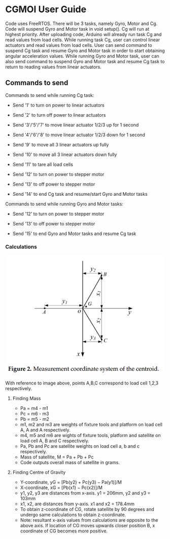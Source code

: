 # CGMOI User Guide

Code uses FreeRTOS. There will be 3 tasks, namely Gyro, Motor and Cg. Code will suspend Gyro and Motor task in void setup(). Cg will run at highest priority. After uploading code, Arduino will already run task Cg and read values from load cells. While running task Cg, user can control linear actuators and read values from load cells. User can send command to suspend Cg task and resume Gyro and Motor task in order to start obtaining angular acceleration values. While running Gyro and Motor task, user can also send command to suspend Gyro and Motor task and resume Cg task to return to reading values from linear actuators.

## Commands to send

Commands to send while running Cg task:

- Send '1' to turn on power to linear actuators

- Send '2' to turn off power to linear actuators

- Send '3'/'5'/'7' to move linear actuator 1/2/3 up for 1 second

- Send '4'/'6'/'8' to move linear actuator 1/2/3 down for 1 second

- Send '9' to move all 3 linear actuators up fully

- Send '10' to move all 3 linear actuators down fully

- Send '11' to tare all load cells

- Send '12' to turn on power to stepper motor

- Send '13' to off power to stepper motor

- Send '14' to end Cg task and resume/start Gyro and Motor tasks

Commands to send while running Gyro and Motor tasks:

- Send '12' to turn on power to stepper motor

- Send '13' to off power to stepper motor

- Send '15' to end Gyro and Motor tasks and resume Cg task

### Calculations

![coordinates](https://github.com/xiaohw7/cgmoi/blob/main/Images/coordinates%20cgmoi.png)

With reference to image above, points A,B,C correspond to load cell 1,2,3 respectively.

1. Finding Mass
    * Pa = m4 - m1
    * Pc = m6 - m3
    * Pb = m5 - m2
    * m1, m2 and m3 are weights of fixture tools and platform on load cell A, A and A respectively.
    * m4, m5 and m6 are wights of fixture tools, platform and satellite on load cell A, B and C respectively.
    * Pa, Pb and Pc are satellite weights on load cell a, b and c respectively.
    * Mass of satellite, M = Pa + Pb + Pc  
    * Code outputs overall mass of satellite in grams.


2. Finding Centre of Gravity
    * Y-coordinate, yG = [Pb(y2) + Pc(y3) − Pa(y1)]/M
    * X-coordinate, xG = [Pb(x1) − Pc(x2)]/M
    * y1, y2, y3 are distances from x-axis. y1 = 206mm, y2 and y3 = 103mm
    * x1, x2, are distances from y-axis. x1 and x2 = 178.4mm
    * To obtain z-coordinate of CG, rotate satellite by 90 degrees and undergo same calculations to obtain z-coordinate.
    * Note: resultant x-axis values from calculations are opposite to the above axis. If location of CG moves upwards closer position B, x coordinate of CG becomes more positive.
